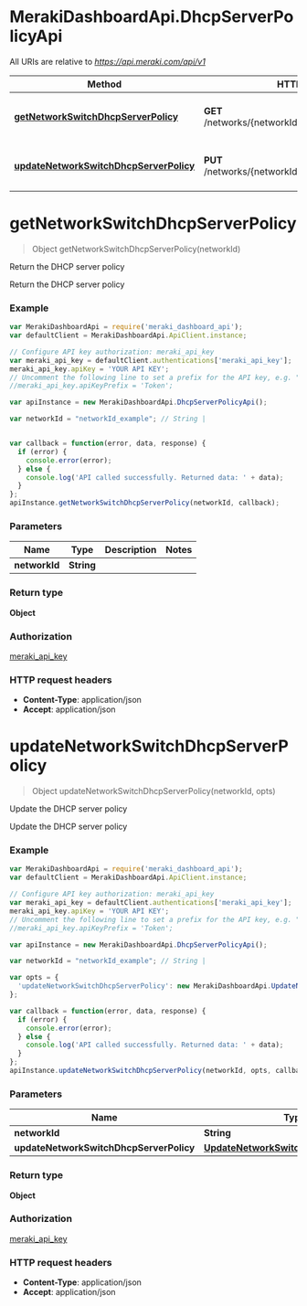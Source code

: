 # MerakiDashboardApi.DhcpServerPolicyApi

All URIs are relative to *https://api.meraki.com/api/v1*

Method | HTTP request | Description
------------- | ------------- | -------------
[**getNetworkSwitchDhcpServerPolicy**](DhcpServerPolicyApi.md#getNetworkSwitchDhcpServerPolicy) | **GET** /networks/{networkId}/switch/dhcpServerPolicy | Return the DHCP server policy
[**updateNetworkSwitchDhcpServerPolicy**](DhcpServerPolicyApi.md#updateNetworkSwitchDhcpServerPolicy) | **PUT** /networks/{networkId}/switch/dhcpServerPolicy | Update the DHCP server policy


<a name="getNetworkSwitchDhcpServerPolicy"></a>
# **getNetworkSwitchDhcpServerPolicy**
> Object getNetworkSwitchDhcpServerPolicy(networkId)

Return the DHCP server policy

Return the DHCP server policy

### Example
```javascript
var MerakiDashboardApi = require('meraki_dashboard_api');
var defaultClient = MerakiDashboardApi.ApiClient.instance;

// Configure API key authorization: meraki_api_key
var meraki_api_key = defaultClient.authentications['meraki_api_key'];
meraki_api_key.apiKey = 'YOUR API KEY';
// Uncomment the following line to set a prefix for the API key, e.g. "Token" (defaults to null)
//meraki_api_key.apiKeyPrefix = 'Token';

var apiInstance = new MerakiDashboardApi.DhcpServerPolicyApi();

var networkId = "networkId_example"; // String | 


var callback = function(error, data, response) {
  if (error) {
    console.error(error);
  } else {
    console.log('API called successfully. Returned data: ' + data);
  }
};
apiInstance.getNetworkSwitchDhcpServerPolicy(networkId, callback);
```

### Parameters

Name | Type | Description  | Notes
------------- | ------------- | ------------- | -------------
 **networkId** | **String**|  | 

### Return type

**Object**

### Authorization

[meraki_api_key](../README.md#meraki_api_key)

### HTTP request headers

 - **Content-Type**: application/json
 - **Accept**: application/json

<a name="updateNetworkSwitchDhcpServerPolicy"></a>
# **updateNetworkSwitchDhcpServerPolicy**
> Object updateNetworkSwitchDhcpServerPolicy(networkId, opts)

Update the DHCP server policy

Update the DHCP server policy

### Example
```javascript
var MerakiDashboardApi = require('meraki_dashboard_api');
var defaultClient = MerakiDashboardApi.ApiClient.instance;

// Configure API key authorization: meraki_api_key
var meraki_api_key = defaultClient.authentications['meraki_api_key'];
meraki_api_key.apiKey = 'YOUR API KEY';
// Uncomment the following line to set a prefix for the API key, e.g. "Token" (defaults to null)
//meraki_api_key.apiKeyPrefix = 'Token';

var apiInstance = new MerakiDashboardApi.DhcpServerPolicyApi();

var networkId = "networkId_example"; // String | 

var opts = { 
  'updateNetworkSwitchDhcpServerPolicy': new MerakiDashboardApi.UpdateNetworkSwitchDhcpServerPolicy() // UpdateNetworkSwitchDhcpServerPolicy | 
};

var callback = function(error, data, response) {
  if (error) {
    console.error(error);
  } else {
    console.log('API called successfully. Returned data: ' + data);
  }
};
apiInstance.updateNetworkSwitchDhcpServerPolicy(networkId, opts, callback);
```

### Parameters

Name | Type | Description  | Notes
------------- | ------------- | ------------- | -------------
 **networkId** | **String**|  | 
 **updateNetworkSwitchDhcpServerPolicy** | [**UpdateNetworkSwitchDhcpServerPolicy**](UpdateNetworkSwitchDhcpServerPolicy.md)|  | [optional] 

### Return type

**Object**

### Authorization

[meraki_api_key](../README.md#meraki_api_key)

### HTTP request headers

 - **Content-Type**: application/json
 - **Accept**: application/json

